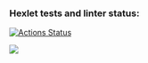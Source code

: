 ### Hexlet tests and linter status:
[![Actions Status](https://github.com/AlexanderPolovykh/frontend-project-lvl2/workflows/hexlet-check/badge.svg)](https://github.com/AlexanderPolovykh/frontend-project-lvl2/actions)

<a href="https://asciinema.org/a/499613" target="_blank"><img src="https://asciinema.org/a/499613.svg" /></a>
